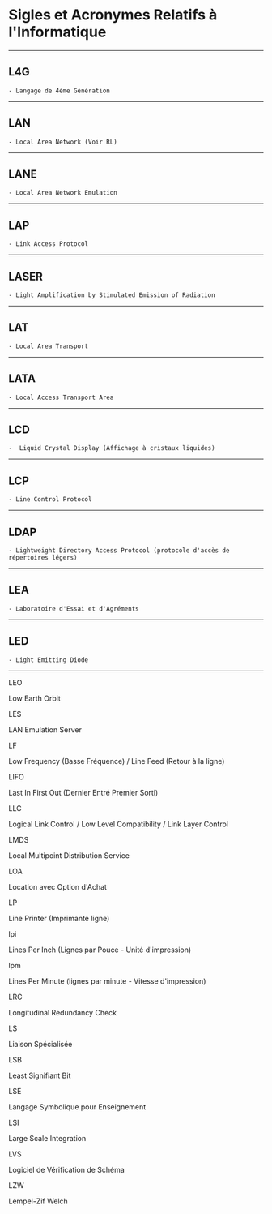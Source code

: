 # **Sigles et Acronymes Relatifs à l'Informatique**

---
## **L4G**

    - Langage de 4ème Génération
---
## **LAN**

    - Local Area Network (Voir RL)
---
## **LANE**

    - Local Area Network Emulation
---
## **LAP**

    - Link Access Protocol
---
## **LASER**

    - Light Amplification by Stimulated Emission of Radiation
---
## **LAT**

    - Local Area Transport
---
## **LATA**

    - Local Access Transport Area
---
## **LCD**

    -  Liquid Crystal Display (Affichage à cristaux liquides)
---
## **LCP**

    - Line Control Protocol
---
## **LDAP**

    - Lightweight Directory Access Protocol (protocole d'accès de répertoires légers)
---
## **LEA**

    - Laboratoire d'Essai et d'Agréments
---
## **LED**

    - Light Emitting Diode
---
LEO

Low Earth Orbit

LES

LAN Emulation Server

LF

Low Frequency (Basse Fréquence) / Line Feed (Retour à la ligne)

LIFO

Last In First Out (Dernier Entré Premier Sorti)

LLC

Logical Link Control / Low Level Compatibility / Link Layer Control

LMDS

Local Multipoint Distribution Service

LOA

Location avec Option d'Achat

LP

Line Printer (Imprimante ligne)

lpi

Lines Per Inch (Lignes par Pouce - Unité d'impression)

lpm

Lines Per Minute (lignes par minute - Vitesse d'impression)

LRC

Longitudinal Redundancy Check

LS

Liaison Spécialisée

LSB

Least Signifiant Bit

LSE

Langage Symbolique pour Enseignement

LSI

Large Scale Integration

LVS

Logiciel de Vérification de Schéma

LZW

Lempel-Zif Welch